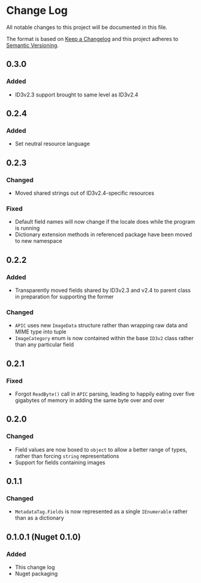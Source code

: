 ﻿# Change Log
All notable changes to this project will be documented in this file.

The format is based on [Keep a Changelog](http://keepachangelog.com/)
and this project adheres to [Semantic Versioning](http://semver.org/).

## 0.3.0
### Added
- ID3v2.3 support brought to same level as ID3v2.4

## 0.2.4
### Added
- Set neutral resource language

## 0.2.3
### Changed
- Moved shared strings out of ID3v2.4-specific resources
### Fixed
- Default field names will now change if the locale does while the
  program is running
- Dictionary extension methods in referenced package have been moved to
  new namespace

## 0.2.2
### Added
- Transparently moved fields shared by ID3v2.3 and v2.4 to parent class
  in preparation for supporting the former
### Changed
- `APIC` uses new `ImageData` structure rather than wrapping raw data
  and MIME type into tuple
- `ImageCategory` enum is now contained within the base `ID3v2` class
  rather than any particular field

## 0.2.1
### Fixed
- Forgot `ReadByte()` call in `APIC` parsing, leading to happily eating
  over five gigabytes of memory in adding the same byte over and over

## 0.2.0
### Changed
- Field values are now boxed to `object` to allow a better range of
  types, rather than forcing `string` representations
- Support for fields containing images

## 0.1.1
### Changed
- `MetadataTag.Fields` is now represented as a single `IEnumerable`
  rather than as a dictionary

## 0.1.0.1 (Nuget 0.1.0)
### Added
- This change log
- Nuget packaging